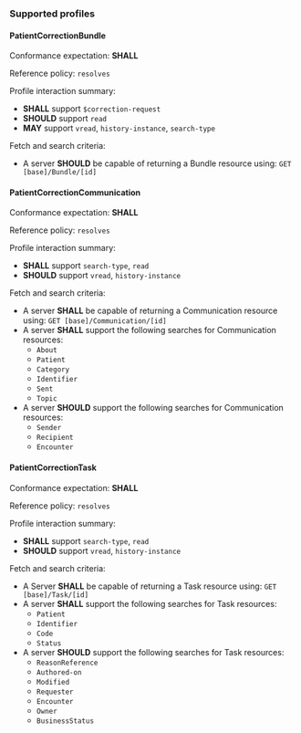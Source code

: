 ### Supported profiles

#### PatientCorrectionBundle

Conformance expectation: **SHALL**

Reference policy: `resolves`

Profile interaction summary:

* **SHALL** support `$correction-request`
* **SHOULD** support `read`
* **MAY** support `vread`, `history-instance`, `search-type`

Fetch and search criteria:

* A server **SHOULD** be capable of returning a Bundle resource using: `GET [base]/Bundle/[id]`

#### PatientCorrectionCommunication

Conformance expectation: **SHALL**

Reference policy: `resolves`

Profile interaction summary:

* **SHALL** support `search-type`, `read`
* **SHOULD** support `vread`, `history-instance`

Fetch and search criteria:

* A server **SHALL** be capable of returning a Communication resource using: `GET [base]/Communication/[id]`
* A server **SHALL** support the following searches for Communication resources:
  * `About`
  * `Patient`
  * `Category`
  * `Identifier`
  * `Sent`
  * `Topic`
* A server **SHOULD** support the following searches for Communication resources:
  * `Sender`
  * `Recipient`
  * `Encounter`

#### PatientCorrectionTask

Conformance expectation: **SHALL**

Reference policy: `resolves`

Profile interaction summary:

* **SHALL** support `search-type`, `read`
* **SHOULD** support `vread`, `history-instance`

Fetch and search criteria:

* A Server **SHALL** be capable of returning a Task resource using: `GET [base]/Task/[id]`
* A server **SHALL** support the following searches for Task resources:
  * `Patient`
  * `Identifier`
  * `Code`
  * `Status`
* A server **SHOULD** support the following searches for Task resources:
  * `ReasonReference`
  * `Authored-on`
  * `Modified`
  * `Requester`
  * `Encounter`
  * `Owner`
  * `BusinessStatus`
